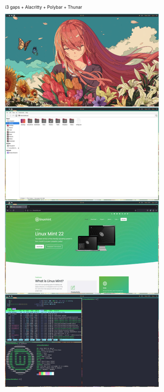 i3 gaps + Alacritty + Polybar + Thunar 

![pic1!](pic1.jpg)
![pic2!](pic2.jpg)
![pic3!](pic3.jpg)
![pic4!](pic4.jpg)


